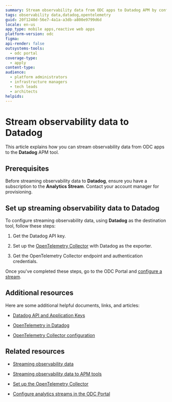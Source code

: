 ```yaml
---
summary: Stream observability data from ODC apps to Datadog APM by configuring the OpenTelemetry Collector.
tags: observability data,datadog,opentelemetry
guid: 20f1240d-56e7-4a1a-a3db-a800e9799d6d
locale: en-us
app_type: mobile apps,reactive web apps
platform-version: odc
figma: 
api-render: false
outsystems-tools:
  - odc portal
coverage-type:
  - apply
content-type: 
audience:
  - platform administrators
  - infrastructure managers
  - tech leads
  - architects
helpids: 
---
```


# Stream observability data to Datadog

This article explains how you can stream observability data from ODC apps to the **Datadog** APM tool.

## Prerequisites

Before streaming observability data to **Datadog**, ensure you have a subscription to the **Analytics Stream**. Contact your account manager for provisioning.

## Set up streaming observability data to Datadog

To configure streaming observability data, using **Datadog** as the destination tool, follow these steps:

1. Get the Datadog API key.

1. Set up the [OpenTelemetry Collector](stream-app-analytics-opentelemetry.md) with Datadog as the exporter.

1. Get the OpenTelemetry Collector endpoint and authentication credentials.

Once you've completed these steps, go to the ODC Portal and [configure a stream](stream-app-analytics-configure.md).

## Additional resources

Here are some additional helpful documents, links, and articles:

* [Datadog API and Application Keys](https://docs.datadoghq.com/account_management/api-app-keys/)

* [OpenTelemetry in Datadog](https://docs.datadoghq.com/opentelemetry/)

* [OpenTelemetry Collector configuration](https://opentelemetry.io/docs/collector/configuration/)

## Related resources

* [Streaming observability data](stream-app-analytics-overview.md)

* [Streaming observability data to APM tools](stream-app-analytics-apm.md)

* [Set up the OpenTelemetry Collector](stream-app-analytics-opentelemetry.md)

* [Configure analytics streams in the ODC Portal](stream-app-analytics-configure.md)
